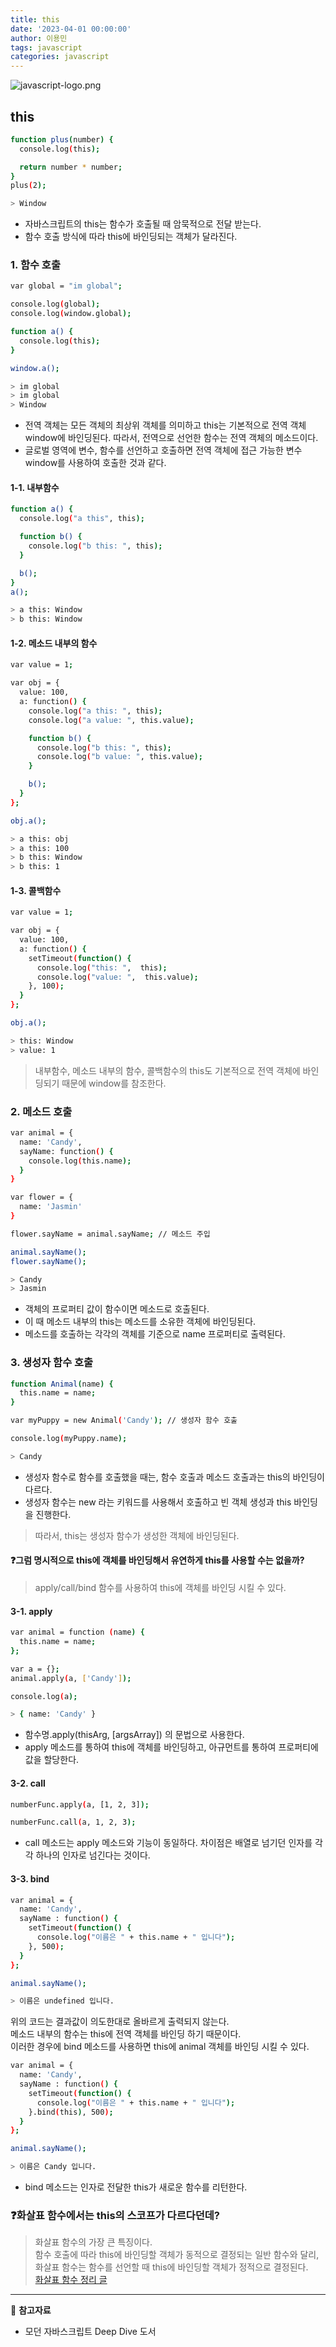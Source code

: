 ```yaml
---
title: this
date: '2023-04-01 00:00:00'
author: 이용민
tags: javascript
categories: javascript
---
```


![javascript-logo.png](javascript-logo.png)

## this

```bash
function plus(number) {
  console.log(this);

  return number * number;
}
plus(2);

> Window
```

- 자바스크립트의 this는 함수가 호출될 때 암묵적으로 전달 받는다.  
- 함수 호출 방식에 따라 this에 바인딩되는 객체가 달라진다.  

### 1. 함수 호출

```bash
var global = "im global";

console.log(global);
console.log(window.global);

function a() {
  console.log(this);
}

window.a();

> im global
> im global
> Window
```

- 전역 객체는 모든 객체의 최상위 객체를 의미하고 this는 기본적으로 전역 객체 window에 바인딩된다. 따라서, 전역으로 선언한 함수는 전역 객체의 메소드이다.
- 글로벌 영역에 변수, 함수를 선언하고 호출하면 전역 객체에 접근 가능한 변수 window를 사용하여 호출한 것과 같다.

#### 1-1. 내부함수

```bash
function a() {
  console.log("a this", this);

  function b() {
    console.log("b this: ", this);
  }

  b();
}
a();

> a this: Window
> b this: Window
```

#### 1-2. 메소드 내부의 함수

```bash
var value = 1;

var obj = {
  value: 100,
  a: function() {
    console.log("a this: ", this);
    console.log("a value: ", this.value);

    function b() {
      console.log("b this: ", this);
      console.log("b value: ", this.value);
    }

    b();
  }
};

obj.a();

> a this: obj
> a this: 100
> b this: Window
> b this: 1
```

#### 1-3. 콜백함수

```bash
var value = 1;

var obj = {
  value: 100,
  a: function() {
    setTimeout(function() {
      console.log("this: ",  this);
      console.log("value: ",  this.value);
    }, 100);
  }
};

obj.a();

> this: Window
> value: 1
```

> 내부함수, 메소드 내부의 함수, 콜백함수의 this도 기본적으로 전역 객체에 바인딩되기 때문에
window를 참조한다.

### 2. 메소드 호출

```bash
var animal = {
  name: 'Candy',
  sayName: function() {
    console.log(this.name);
  }
}

var flower = {
  name: 'Jasmin'
}

flower.sayName = animal.sayName; // 메소드 주입

animal.sayName();
flower.sayName();

> Candy
> Jasmin
```

- 객체의 프로퍼티 값이 함수이면 메소드로 호출된다.  
- 이 때 메소드 내부의 this는 메소드를 소유한 객체에 바인딩된다.
- 메소드를 호출하는 각각의 객체를 기준으로 name 프로퍼티로 출력된다.

### 3. 생성자 함수 호출

```bash
function Animal(name) {
  this.name = name;
}

var myPuppy = new Animal('Candy'); // 생성자 함수 호출

console.log(myPuppy.name);

> Candy
```

- 생성자 함수로 함수를 호출했을 때는, 함수 호출과 메소드 호출과는 this의 바인딩이 다르다.  
- 생성자 함수는 new 라는 키워드를 사용해서 호출하고 빈 객체 생성과 this 바인딩을 진행한다.

> 따라서, this는 생성자 함수가 생성한 객체에 바인딩된다.

#### ❓그럼 명시적으로 this에 객체를 바인딩해서 유연하게 this를 사용할 수는 없을까?

> apply/call/bind 함수를 사용하여 this에 객체를 바인딩 시킬 수 있다.

#### 3-1. apply  

```bash
var animal = function (name) {
  this.name = name;
};

var a = {};
animal.apply(a, ['Candy']);

console.log(a);

> { name: 'Candy' }
```

- 함수명.apply(thisArg, [argsArray]) 의 문법으로 사용한다.
- apply 메소드를 통하여 this에 객체를 바인딩하고, 아규먼트를 통하여 프로퍼티에 값을 할당한다.

#### 3-2. call  

```bash
numberFunc.apply(a, [1, 2, 3]);

numberFunc.call(a, 1, 2, 3);
```

- call 메소드는 apply 메소드와 기능이 동일하다. 차이점은 배열로 넘기던 인자를 각각 하나의 인자로 넘긴다는 것이다.

#### 3-3. bind  

```bash
var animal = {
  name: 'Candy',
  sayName : function() {
    setTimeout(function() {
      console.log("이름은 " + this.name + " 입니다");
    }, 500);
  }
};

animal.sayName();

> 이름은 undefined 입니다.
```

위의 코드는 결과값이 의도한대로 올바르게 출력되지 않는다.  
메소드 내부의 함수는 this에 전역 객체를 바인딩 하기 때문이다.  
이러한 경우에 bind 메소드를 사용하면 this에 animal 객체를 바인딩 시킬 수 있다.

```bash
var animal = {
  name: 'Candy',
  sayName : function() {
    setTimeout(function() {
      console.log("이름은 " + this.name + " 입니다");
    }.bind(this), 500);
  }
};

animal.sayName();

> 이름은 Candy 입니다.
```

- bind 메소드는 인자로 전달한 this가 새로운 함수를 리턴한다.

### ❓화살표 함수에서는 this의 스코프가 다르다던데?

> 화살표 함수의 가장 큰 특징이다.  
> 함수 호출에 따라 this에 바인딩할 객체가 동적으로 결정되는 일반 함수와 달리, 화살표 함수는 함수를 선언할 때 this에 바인딩할 객체가 정적으로 결정된다.  
> [화살표 함수 정리 글](https://slowteady.github.io/javascript/javascript-03/)

---

📂 **참고자료**

- 모던 자바스크립트 Deep Dive 도서
